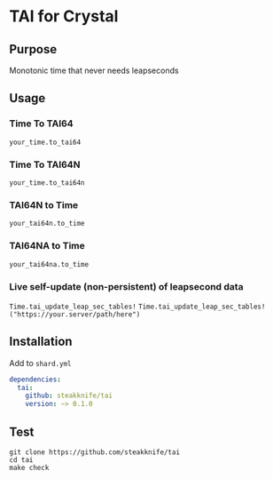 # TAI for Crystal

## Purpose

Monotonic time that never needs leapseconds

## Usage

### Time To TAI64

`your_time.to_tai64`

### Time To TAI64N

`your_time.to_tai64n`

### TAI64N to Time

`your_tai64n.to_time`

### TAI64NA to Time

`your_tai64na.to_time`

### Live self-update (non-persistent) of leapsecond data

`Time.tai_update_leap_sec_tables!`
`Time.tai_update_leap_sec_tables!("https://your.server/path/here")`

## Installation

Add to `shard.yml`

```yaml
dependencies:
  tai:
    github: steakknife/tai
    version: ~> 0.1.0
```

## Test

```
git clone https://github.com/steakknife/tai
cd tai
make check
```
